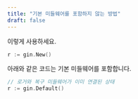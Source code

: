 ```yaml
---
title: "기본 미들웨어를 포함하지 않는 방법"
draft: false
---
```


이렇게 사용하세요.

```go
r := gin.New()
```

아래와 같은 코드는 기본 미들웨어를 포함합니다.

```go
// 로거와 복구 미들웨어가 이미 연결된 상태
r := gin.Default()
```
